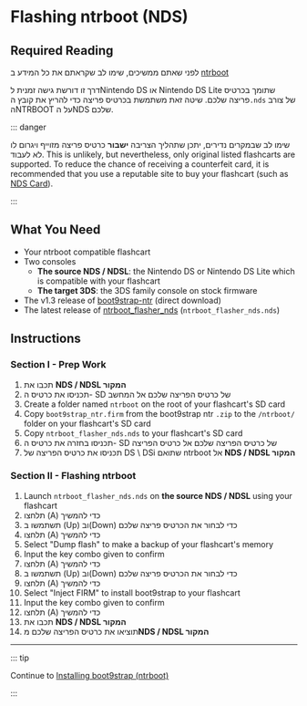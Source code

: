 # Flashing ntrboot (NDS)

## Required Reading

לפני שאתם ממשיכים, שימו לב שקראתם את כל המידע ב [ntrboot](ntrboot)

דרך זו דורשת גישה זמנית לNintendo DS או Nintendo DS Lite שתומך בכרטיס פריצה שלכם. שיטה זאת משתמשת בכרטיס פריצה כדי להריץ את קובץ ה`.nds` של צורב הNTRBOOT על הNDS שלכם.

::: danger

שימו לב שבמקרים נדירים, יתכן שתהליך הצריבה **ישבור** כרטיס פריצה מזוייף ויגרום לו לא לעבוד. This is unlikely, but nevertheless, only original listed flashcarts are supported. To reduce the chance of receiving a counterfeit card, it is recommended that you use a reputable site to buy your flashcart (such as [NDS Card](https://www.nds-card.com/)).

:::

## What You Need

- Your ntrboot compatible flashcart
- Two consoles
    - **The source NDS / NDSL**: the Nintendo DS or Nintendo DS Lite which is compatible with your flashcart
    - **The target 3DS**: the 3DS family console on stock firmware
- The v1.3 release of [boot9strap-ntr](https://github.com/SciresM/boot9strap/releases/download/1.3/boot9strap-1.3-ntr.zip) (direct download)
- The latest release of [ntrboot_flasher_nds](https://github.com/jason0597/ntrboot_flasher_nds/releases/latest) (`ntrboot_flasher_nds.nds`)

## Instructions

### Section I - Prep Work

1. תכבו את **NDS / NDSL המקור**
2. תכניסו את כרטיס ה- SD של כרטיס הפריצה שלכם אל המחשב
3. Create a folder named `ntrboot` on the root of your flashcart's SD card
4. Copy `boot9strap_ntr.firm` from the boot9strap ntr `.zip` to the `/ntrboot/` folder on your flashcart's SD card
5. Copy `ntrboot_flasher_nds.nds` to your flashcart's SD card
6. תכניסו בחזרה את כרטיס ה- SD של כרטיס הפריצה שלכם אל כרטיס הפריצה
7. תכניסו את כרטיס הפריצה של DS \ DSi שתואם ntrboot אל **NDS / NDSL המקור**

### Section II - Flashing ntrboot

1. Launch `ntrboot_flasher_nds.nds` on **the source NDS / NDSL** using your flashcart
2. תלחצו (A) כדי להמשיך
3. תשתמשו ב (Up) וב(Down) כדי לבחור את הכרטיס פריצה שלכם
4. תלחצו (A) כדי להמשיך
5. Select "Dump flash" to make a backup of your flashcart's memory
6. Input the key combo given to confirm
7. תלחצו (A) כדי להמשיך
8. תשתמשו ב (Up) וב(Down) כדי לבחור את הכרטיס פריצה שלכם
9. תלחצו (A) כדי להמשיך
10. Select "Inject FIRM" to install boot9strap to your flashcart
11. Input the key combo given to confirm
12. תלחצו (A) כדי להמשיך
13. תכבו את **NDS / NDSL המקור**
14. תוציאו את כרטיס הפריצה שלכם מ**NDS / NDSL המקור**

___

::: tip

Continue to [Installing boot9strap (ntrboot)](installing-boot9strap-\(ntrboot\))

:::

